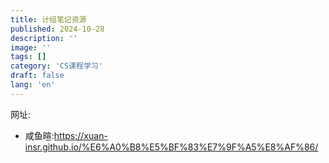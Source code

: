 ```yaml
---
title: 计组笔记资源
published: 2024-10-28
description: ''
image: ''
tags: []
category: 'CS课程学习'
draft: false 
lang: 'en'
---
```

网址:
* 咸鱼暄:https://xuan-insr.github.io/%E6%A0%B8%E5%BF%83%E7%9F%A5%E8%AF%86/
